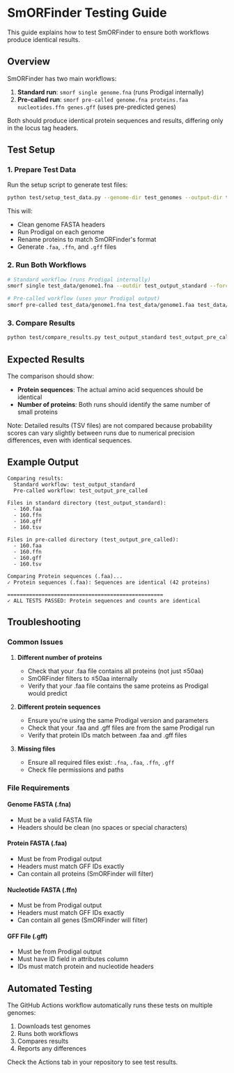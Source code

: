 # SmORFinder Testing Guide

This guide explains how to test SmORFinder to ensure both workflows produce identical results.

## Overview

SmORFinder has two main workflows:

1. **Standard run**: `smorf single genome.fna` (runs Prodigal internally)
2. **Pre-called run**: `smorf pre-called genome.fna proteins.faa nucleotides.ffn genes.gff` (uses pre-predicted genes)

Both should produce identical protein sequences and results, differing only in the locus tag headers.

## Test Setup

### 1. Prepare Test Data

Run the setup script to generate test files:

```bash
python test/setup_test_data.py --genome-dir test_genomes --output-dir test_data
```

This will:
- Clean genome FASTA headers
- Run Prodigal on each genome
- Rename proteins to match SmORFinder's format
- Generate `.faa`, `.ffn`, and `.gff` files

### 2. Run Both Workflows

```bash
# Standard workflow (runs Prodigal internally)
smorf single test_data/genome1.fna --outdir test_output_standard --force

# Pre-called workflow (uses your Prodigal output)
smorf pre-called test_data/genome1.fna test_data/genome1.faa test_data/genome1.ffn test_data/genome1.gff --outdir test_output_pre_called --force
```

### 3. Compare Results

```bash
python test/compare_results.py test_output_standard test_output_pre_called
```

## Expected Results

The comparison should show:

- **Protein sequences**: The actual amino acid sequences should be identical
- **Number of proteins**: Both runs should identify the same number of small proteins

Note: Detailed results (TSV files) are not compared because probability scores can vary slightly between runs due to numerical precision differences, even with identical sequences.

## Example Output

```
Comparing results:
  Standard workflow: test_output_standard
  Pre-called workflow: test_output_pre_called

Files in standard directory (test_output_standard):
  - 160.faa
  - 160.ffn
  - 160.gff
  - 160.tsv

Files in pre-called directory (test_output_pre_called):
  - 160.faa
  - 160.ffn
  - 160.gff
  - 160.tsv

Comparing Protein sequences (.faa)...
✓ Protein sequences (.faa): Sequences are identical (42 proteins)

==================================================
✓ ALL TESTS PASSED: Protein sequences and counts are identical
```

## Troubleshooting

### Common Issues

1. **Different number of proteins**
   - Check that your .faa file contains all proteins (not just ≤50aa)
   - SmORFinder filters to ≤50aa internally
   - Verify that your .faa file contains the same proteins as Prodigal would predict

2. **Different protein sequences**
   - Ensure you're using the same Prodigal version and parameters
   - Check that your .faa and .gff files are from the same Prodigal run
   - Verify that protein IDs match between .faa and .gff files

3. **Missing files**
   - Ensure all required files exist: `.fna`, `.faa`, `.ffn`, `.gff`
   - Check file permissions and paths

### File Requirements

#### Genome FASTA (.fna)
- Must be a valid FASTA file
- Headers should be clean (no spaces or special characters)

#### Protein FASTA (.faa)
- Must be from Prodigal output
- Headers must match GFF IDs exactly
- Can contain all proteins (SmORFinder will filter)

#### Nucleotide FASTA (.ffn)
- Must be from Prodigal output
- Headers must match GFF IDs exactly
- Can contain all genes (SmORFinder will filter)

#### GFF File (.gff)
- Must be from Prodigal output
- Must have ID field in attributes column
- IDs must match protein and nucleotide headers

## Automated Testing

The GitHub Actions workflow automatically runs these tests on multiple genomes:

1. Downloads test genomes
2. Runs both workflows
3. Compares results
4. Reports any differences

Check the Actions tab in your repository to see test results. 